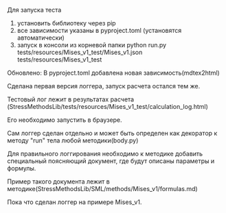 Для запуска теста
1. установить библиотеку через pip
2. все зависимости указаны в pyproject.toml (установятся автоматически)
3. запуск в консоли из корневой папки
python run.py tests/resources/Mises_v1_test/Mises_v1.json tests/resources/Mises_v1_test

Обновлено:
В pyproject.toml добавлена новая зависимость(mdtex2html)

Сделана первая версия логгера, запуск расчета остался тем же.

Тестовый лог лежит в результатах расчета (StressMethodsLib/tests/resources/Mises_v1_test/calculation_log.html)

Его необходимо запустить в браузере.

Сам логгер сделан отдельно и может быть определен как декоратор к методу "run" тела любой методики(body.py)

Для правильного логгирования необходимо к методике добавить специальный поясняющий документ, где будут описаны параметры и формулы.

Пример такого документа лежит в методике(StressMethodsLib/SML/methods/Mises_v1/formulas.md)

Пока что сделан логгер на примере Mises_v1.

